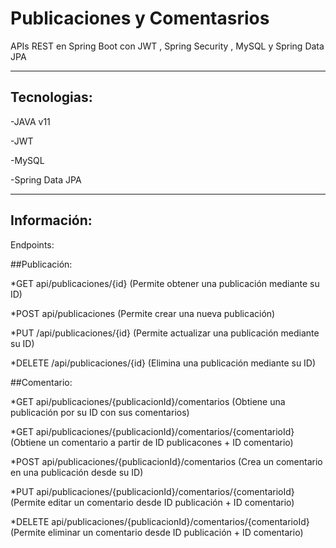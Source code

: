 # Publicaciones y Comentasrios

APIs REST en Spring Boot con JWT , Spring Security , MySQL y Spring Data JPA

-------------------------------

## Tecnologias:

-JAVA v11

-JWT

-MySQL

-Spring Data JPA

-------------------------------

## Información:

Endpoints:

##Publicación:

*GET
api/publicaciones/{id}
(Permite obtener una publicación mediante su ID)

*POST
api/publicaciones
(Permite crear una nueva publicación)

*PUT
/api/publicaciones/{id}
(Permite actualizar una publicación mediante su ID)

*DELETE
/api/publicaciones/{id}
(Elimina una publicación mediante su ID)

##Comentario:

*GET
api/publicaciones/{publicacionId}/comentarios
(Obtiene una publicación por su ID con sus comentarios)

*GET
api/publicaciones/{publicacionId}/comentarios/{comentarioId}
(Obtiene un comentario a partir de ID publicacones + ID comentario)

*POST
api/publicaciones/{publicacionId}/comentarios
(Crea un comentario en una publicación desde su ID)

*PUT
api/publicaciones/{publicacionId}/comentarios/{comentarioId}
(Permite editar un comentario desde ID publicación + ID comentario)

*DELETE
api/publicaciones/{publicacionId}/comentarios/{comentarioId}
(Permite eliminar un comentario desde ID publicación + ID comentario)
